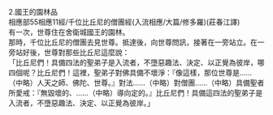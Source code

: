 2.國王的園林品  
相應部55相應11經/千位比丘尼的僧團經(入流相應/大篇/修多羅)(莊春江譯)  
有一次，世尊住在舍衛城國王的園林。  
那時，千位比丘尼的僧團去見世尊。抵達後，向世尊問訊，接著在一旁站立。在一旁站好後，世尊對那些比丘尼這麼說：  
「比丘尼們！具備四法的聖弟子是入流者，不墮惡趣法、決定、以正覺為彼岸，哪四個呢？比丘尼們！這裡，聖弟子對佛具備不壞淨：『像這樣，那位世尊是……（中略）人天之師、佛陀、世尊。』對法……（中略）對僧團……（中略）具備聖者所愛戒：『無毀壞的、……（中略）導向定的。』比丘尼們！具備這四法的聖弟子是入流者，不墮惡趣法、決定、以正覺為彼岸。」  
  
  
